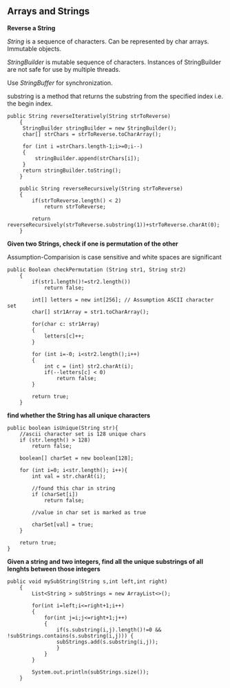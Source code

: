 ## Arrays and Strings

**Reverse a String**

 *String* is a sequence of characters. Can be represented by char arrays. Immutable objects.
 
 *StringBuilder* is mutable sequence of characters. Instances of StringBuilder are not safe for use by multiple threads.
 
 Use *StringBuffer* for synchronization.

 substring is a method that returns the substring from the specified index i.e. the begin index.

 ```
 public String reverseIteratively(String strToReverse)
     {
      StringBuilder stringBuilder = new StringBuilder();
      char[] strChars = strToReverse.toCharArray();

      for (int i =strChars.length-1;i>=0;i--)
      {
          stringBuilder.append(strChars[i]);
      }
      return stringBuilder.toString();
     }

     public String reverseRecursively(String strToReverse)
     {
         if(strToReverse.length() < 2)
             return strToReverse;

         return reverseRecursively(strToReverse.substring(1))+strToReverse.charAt(0);
     }
  ```
**Given two Strings, check if one is permutation of the other**

 Assumption-Comparision is case sensitive and white spaces are significant

 ```
 public Boolean checkPermutation (String str1, String str2)
     {
         if(str1.length()!=str2.length())
             return false;

         int[] letters = new int[256]; // Assumption ASCII character set
         char[] str1Array = str1.toCharArray();

         for(char c: str1Array)
         {
             letters[c]++;
         }

         for (int i=-0; i<str2.length();i++)
         {
             int c = (int) str2.charAt(i);
             if(--letters[c] < 0)
                 return false;
         }

         return true;
     }
 ```

 **find whether the String has all unique characters**

    
    public boolean isUnique(String str){
 		//ascii character set is 128 unique chars
 		if (str.length() > 128)
 			return false;

 		boolean[] charSet = new boolean[128];

 		for (int i=0; i<str.length(); i++){
 			int val = str.charAt(i);

 			//found this char in string
 			if (charSet[i])
 				return false;

 			//value in char set is marked as true

 			charSet[val] = true;
 		}

 		return true;
 	}
 
**Given a string and two integers, find all the unique substrings of all lenghts between those integers**

```
public void mySubString(String s,int left,int right)
    {
        List<String > subStrings = new ArrayList<>();

        for(int i=left;i<=right+1;i++)
        {
            for(int j=i;j<=right+1;j++)
            {
                if(s.substring(i,j).length()!=0 && !subStrings.contains(s.substring(i,j))) {
                subStrings.add(s.substring(i,j));
                }
            }
        }

        System.out.println(subStrings.size());
    }
```
